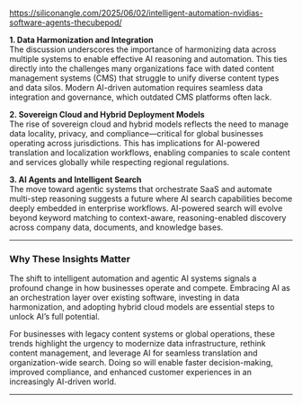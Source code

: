 https://siliconangle.com/2025/06/02/intelligent-automation-nvidias-software-agents-thecubepod/

**1. Data Harmonization and Integration**  
The discussion underscores the importance of harmonizing data across multiple systems to enable effective AI reasoning and automation. This ties directly into the challenges many organizations face with dated content management systems (CMS) that struggle to unify diverse content types and data silos. Modern AI-driven automation requires seamless data integration and governance, which outdated CMS platforms often lack.

**2. Sovereign Cloud and Hybrid Deployment Models**  
The rise of sovereign cloud and hybrid models reflects the need to manage data locality, privacy, and compliance—critical for global businesses operating across jurisdictions. This has implications for AI-powered translation and localization workflows, enabling companies to scale content and services globally while respecting regional regulations.

**3. AI Agents and Intelligent Search**  
The move toward agentic systems that orchestrate SaaS and automate multi-step reasoning suggests a future where AI search capabilities become deeply embedded in enterprise workflows. AI-powered search will evolve beyond keyword matching to context-aware, reasoning-enabled discovery across company data, documents, and knowledge bases.

---

### Why These Insights Matter

The shift to intelligent automation and agentic AI systems signals a profound change in how businesses operate and compete. Embracing AI as an orchestration layer over existing software, investing in data harmonization, and adopting hybrid cloud models are essential steps to unlock AI’s full potential.

For businesses with legacy content systems or global operations, these trends highlight the urgency to modernize data infrastructure, rethink content management, and leverage AI for seamless translation and organization-wide search. Doing so will enable faster decision-making, improved compliance, and enhanced customer experiences in an increasingly AI-driven world.

---